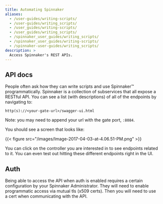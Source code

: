 ```yaml
---
title: Automating Spinnaker
aliases:
  - /user-guides/writing-scripts/
  - /user-guides/writing_scripts/
  - /user_guides/writing-scripts/
  - /user_guides/writing_scripts/
  - /spinnaker_user_guides/writing_scripts/
  - /spinnaker_user_guides/writing-scripts/
  - /spinnaker-user-guides/writing_scripts/
description: >
  Access Spinnaker's REST APIs.
---
```


## API docs
People often ask how they can write scripts and use Spinnaker™ programmatically. Spinnaker is a collection of subservices that all expose a RESTful API. You can see a list (with descriptions) of all of the endpoints by navigating to:

```
http(s)://<your-gate-url>/swagger-ui.html
```

Note: you may need to append your url with the gate port, `:8084`.

You should see a screen that looks like:

{{< figure src="/images/Image-2017-04-03-at-4.06.51-PM.png" >}}

You can click on the controller you are interested in to see endpoints related to it. You can even test out hitting these different endpoints right in the UI.


## Auth

Being able to access the API when auth is enabled requires a certain configuration by your Spinnaker Administrator. They will need to enable programmatic access via mutual tls (x509 certs). Then you will need to use a cert when communicating with the API.
